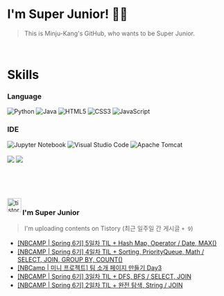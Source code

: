 
# I'm Super Junior! 🐱‍🏍
  > This is Minju-Kang's GitHub, who wants to be Super Junior.

<br>

<h1>Skills</h1>
<h3>Language</h3>
<div sytle="display:inline;">
<img alt="Python" src="https://img.shields.io/badge/Python-3776AB?style=flat-square&logo=Python&logoColor=white"/>
<img alt="Java" src="https://img.shields.io/badge/JAVA-007396?style=flat-square&logo=Java&logoColor=white"/>
<img alt="HTML5" src="https://img.shields.io/badge/HTML5-E34F26?style=flat-square&logo=HTML5&logoColor=white"/>
<img alt="CSS3" src="https://img.shields.io/badge/CSS3-1572B6?style=flat-square&logo=CSS3&logoColor=white"/>
<img alt="JavaScript" src="https://img.shields.io/badge/JavaScript-F7DF1E?style=flat-square&logo=JavaScript&logoColor=black"/>
</div>
<h3>IDE</h3>
<div sytle="display:inline;">
<img alt="Jupyter Notebook" src="https://img.shields.io/badge/Jupyter-F37626?style=flat-square&logo=Jupyter&logoColor=white"/>
<img alt="Visual Studio Code" src="https://img.shields.io/badge/Visual Studio Code-007ACC?style=flat-square&logo=Visual Studio Code&logoColor=white"/>
<img alt="Apache Tomcat" src="https://img.shields.io/badge/Apache Tomcat-F8DC75?style=flat-square&logo=Apache Tomcat&logoColor=black"/>
</div>
<br>

<img src="https://github-readme-stats.vercel.app/api/top-langs/?username=minjukang727" >
<img src="https://github-readme-stats.vercel.app/api?username=MinjuKang727&show_icons=true&theme=radical">

<br><br>


<br>

<img src="https://github.com/MinjuKang727/MinjuKang727/assets/108849480/0ac49170-7c8c-4c99-b0e5-86c414fc591c" alt="tistory-icon_IamSuperJunior" width="32px" align="left">

###  I'm Super Junior
  > I'm uploading contents on Tistory  (최근 일주일 간 게시글 `+ 9`)  

- <a href="https://ajtwltsk.tistory.com/260"> [NBCAMP | Spring 6기] 5일차 TIL + Hash Map, Operator / Date, MAX() </a><br>  
- <a href="https://ajtwltsk.tistory.com/259"> [NBCAMP | Spring 6기] 4일차 TIL + Sorting, PriorityQueue, Math / SELECT, JOIN, GROUP BY, COUNT() </a><br>  
- <a href="https://ajtwltsk.tistory.com/258"> [NBCamp | 미니 프로젝트] 팀 소개 페이지 만들기 Day3 </a><br>  
- <a href="https://ajtwltsk.tistory.com/257"> [NBCAMP | Spring 6기] 3일차 TIL + DFS, BFS / SELECT, JOIN </a><br>  
- <a href="https://ajtwltsk.tistory.com/256"> [NBCAMP | Spring 6기] 2일차 TIL + 완전 탐색, String / JOIN </a><br>  

